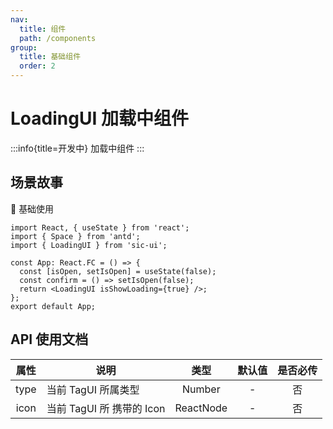 ```yaml
---
nav:
  title: 组件
  path: /components
group:
  title: 基础组件
  order: 2
---
```


# LoadingUI 加载中组件

:::info{title=开发中}
加载中组件
:::

## 场景故事

💎 基础使用

```tsx
import React, { useState } from 'react';
import { Space } from 'antd';
import { LoadingUI } from 'sic-ui';

const App: React.FC = () => {
  const [isOpen, setIsOpen] = useState(false);
  const confirm = () => setIsOpen(false);
  return <LoadingUI isShowLoading={true} />;
};
export default App;
```

## API 使用文档

<font size=1>

| 属性 | 说明                      |   类型    | 默认值 | 是否必传 |
| :--: | ------------------------- | :-------: | :----: | :------: |
| type | 当前 TagUI 所属类型       |  Number   |   -    |    否    |
| icon | 当前 TagUI 所 携带的 Icon | ReactNode |   -    |    否    |

</font>
